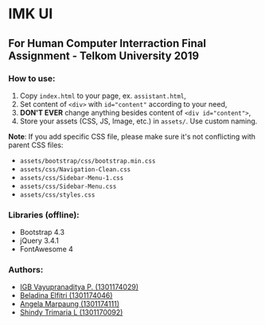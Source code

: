 # IMK UI

## For Human Computer Interraction Final Assignment - Telkom University 2019

### How to use:
1. Copy `index.html` to your page, ex. `assistant.html`,
2. Set content of `<div>` with `id="content"` according to your need,
3. **DON'T EVER** change anything besides content of `<div id="content">`,
4. Store your assets (CSS, JS, Image, etc.) in `assets/`. Use custom naming.

**Note**: If you add specific CSS file, please make sure it's not conflicting with parent CSS files:

- `assets/bootstrap/css/bootstrap.min.css`
- `assets/css/Navigation-Clean.css`
- `assets/css/Sidebar-Menu-1.css`
- `assets/css/Sidebar-Menu.css`
- `assets/css/styles.css`

### Libraries (offline):
- Bootstrap 4.3
- jQuery 3.4.1
- FontAwesome 4

### Authors:
- [IGB Vayupranaditya P. (1301174029)](https://github.com/vayupranaditya)
- [Beladina Elfitri (1301174046)](https://github.com/beladinaelfitri)
- [Angela Marpaung (1301174111)](https://github.com/angelamarpaung99)
- [Shindy Trimaria L (1301170092)](https://github.com/shindytri)